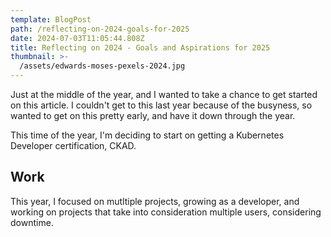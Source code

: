 ```yaml
---
template: BlogPost
path: /reflecting-on-2024-goals-for-2025
date: 2024-07-03T11:05:44.808Z
title: Reflecting on 2024 - Goals and Aspirations for 2025
thumbnail: >-
  /assets/edwards-moses-pexels-2024.jpg
---
```


<!--StartFragment-->

Just at the middle of the year, and I wanted to take a chance to get started on this article. I couldn't get to this last year because of the busyness, so wanted to get on this pretty early, and have it down through the year.

This time of the year, I'm deciding to start on getting a Kubernetes Developer certification, CKAD.

## Work

This year, I focused on mutltiple projects, growing as a developer, and working on projects that take into consideration multiple users, considering downtime.

<!--EndFragment-->
